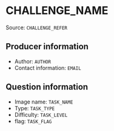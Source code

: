 # CHALLENGE_NAME

Source: `CHALLENGE_REFER`

## Producer information

- Author: `AUTHOR`
- Contact information: `EMAIL`

## Question information

- Image name: `TASK_NAME`
- Type: `TASK_TYPE`
- Difficulty: `TASK_LEVEL`
- flag: `TASK_FLAG`